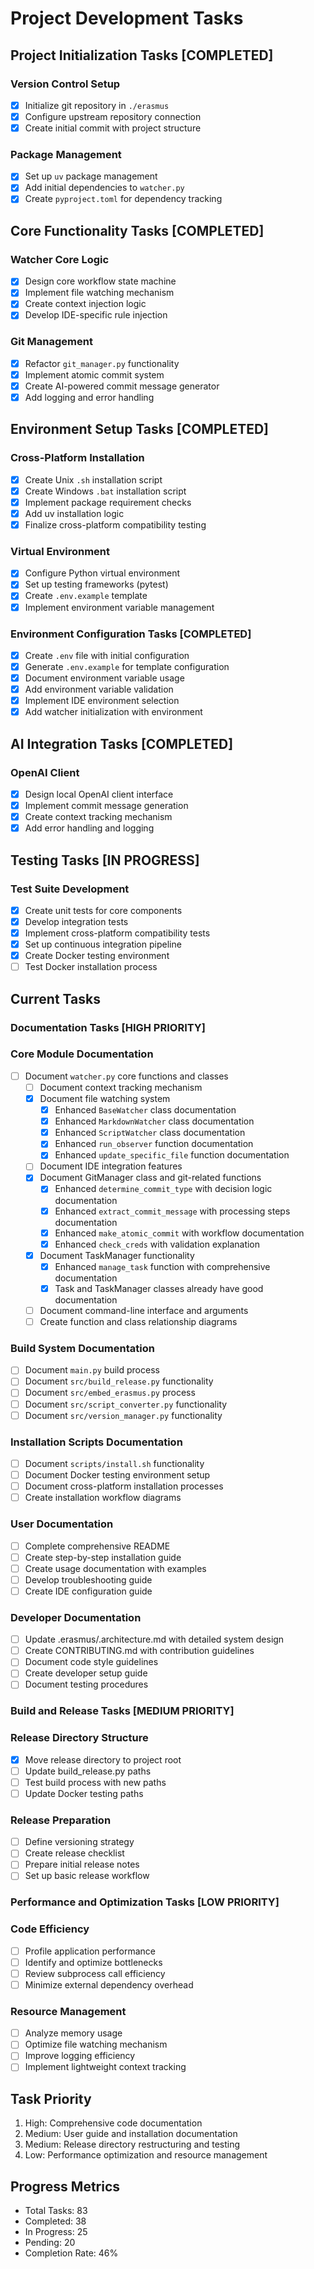 # Project Development Tasks

## Project Initialization Tasks [COMPLETED]

### Version Control Setup

- [x] Initialize git repository in `./erasmus`
- [x] Configure upstream repository connection
- [x] Create initial commit with project structure

### Package Management

- [x] Set up `uv` package management
- [x] Add initial dependencies to `watcher.py`
- [x] Create `pyproject.toml` for dependency tracking

## Core Functionality Tasks [COMPLETED]

### Watcher Core Logic

- [x] Design core workflow state machine
- [x] Implement file watching mechanism
- [x] Create context injection logic
- [x] Develop IDE-specific rule injection

### Git Management

- [x] Refactor `git_manager.py` functionality
- [x] Implement atomic commit system
- [x] Create AI-powered commit message generator
- [x] Add logging and error handling

## Environment Setup Tasks [COMPLETED]

### Cross-Platform Installation

- [x] Create Unix `.sh` installation script
- [x] Create Windows `.bat` installation script
- [x] Implement package requirement checks
- [x] Add uv installation logic
- [x] Finalize cross-platform compatibility testing

### Virtual Environment

- [x] Configure Python virtual environment
- [x] Set up testing frameworks (pytest)
- [x] Create `.env.example` template
- [x] Implement environment variable management

### Environment Configuration Tasks [COMPLETED]

- [x] Create `.env` file with initial configuration
- [x] Generate `.env.example` for template configuration
- [x] Document environment variable usage
- [x] Add environment variable validation
- [x] Implement IDE environment selection
- [x] Add watcher initialization with environment

## AI Integration Tasks [COMPLETED]

### OpenAI Client

- [x] Design local OpenAI client interface
- [x] Implement commit message generation
- [x] Create context tracking mechanism
- [x] Add error handling and logging

## Testing Tasks [IN PROGRESS]

### Test Suite Development

- [x] Create unit tests for core components
- [x] Develop integration tests
- [x] Implement cross-platform compatibility tests
- [x] Set up continuous integration pipeline
- [x] Create Docker testing environment
- [ ] Test Docker installation process

## Current Tasks

### Documentation Tasks [HIGH PRIORITY]

### Core Module Documentation

- [ ] Document `watcher.py` core functions and classes
  - [ ] Document context tracking mechanism
  - [x] Document file watching system
    - [x] Enhanced `BaseWatcher` class documentation
    - [x] Enhanced `MarkdownWatcher` class documentation
    - [x] Enhanced `ScriptWatcher` class documentation
    - [x] Enhanced `run_observer` function documentation
    - [x] Enhanced `update_specific_file` function documentation
  - [ ] Document IDE integration features
  - [x] Document GitManager class and git-related functions
    - [x] Enhanced `determine_commit_type` with decision logic documentation
    - [x] Enhanced `extract_commit_message` with processing steps documentation
    - [x] Enhanced `make_atomic_commit` with workflow documentation
    - [x] Enhanced `check_creds` with validation explanation
  - [x] Document TaskManager functionality
    - [x] Enhanced `manage_task` function with comprehensive documentation
    - [x] Task and TaskManager classes already have good documentation
  - [ ] Document command-line interface and arguments
  - [ ] Create function and class relationship diagrams

### Build System Documentation

- [ ] Document `main.py` build process
- [ ] Document `src/build_release.py` functionality
- [ ] Document `src/embed_erasmus.py` process
- [ ] Document `src/script_converter.py` functionality
- [ ] Document `src/version_manager.py` functionality

### Installation Scripts Documentation

- [ ] Document `scripts/install.sh` functionality
- [ ] Document Docker testing environment setup
- [ ] Document cross-platform installation processes
- [ ] Create installation workflow diagrams

### User Documentation

- [ ] Complete comprehensive README
- [ ] Create step-by-step installation guide
- [ ] Create usage documentation with examples
- [ ] Develop troubleshooting guide
- [ ] Create IDE configuration guide

### Developer Documentation

- [ ] Update .erasmus/.architecture.md with detailed system design
- [ ] Create CONTRIBUTING.md with contribution guidelines
- [ ] Document code style guidelines
- [ ] Create developer setup guide
- [ ] Document testing procedures

### Build and Release Tasks [MEDIUM PRIORITY]

### Release Directory Structure

- [x] Move release directory to project root
- [ ] Update build_release.py paths
- [ ] Test build process with new paths
- [ ] Update Docker testing paths

### Release Preparation

- [ ] Define versioning strategy
- [ ] Create release checklist
- [ ] Prepare initial release notes
- [ ] Set up basic release workflow

### Performance and Optimization Tasks [LOW PRIORITY]

### Code Efficiency

- [ ] Profile application performance
- [ ] Identify and optimize bottlenecks
- [ ] Review subprocess call efficiency
- [ ] Minimize external dependency overhead

### Resource Management

- [ ] Analyze memory usage
- [ ] Optimize file watching mechanism
- [ ] Improve logging efficiency
- [ ] Implement lightweight context tracking

## Task Priority

1. High: Comprehensive code documentation
2. Medium: User guide and installation documentation
3. Medium: Release directory restructuring and testing
4. Low: Performance optimization and resource management

## Progress Metrics

- Total Tasks: 83
- Completed: 38
- In Progress: 25
- Pending: 20
- Completion Rate: 46%
